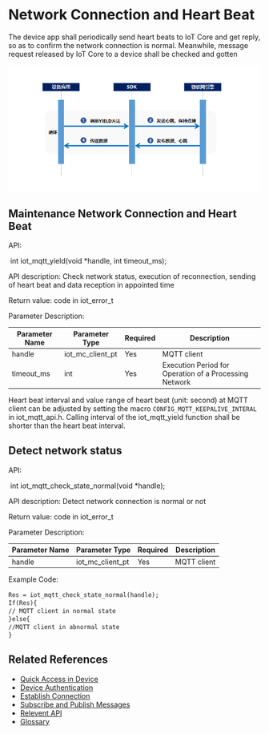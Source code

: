 # Network Connection and Heart Beat

The device app shall periodically send heart beats to IoT Core and get reply, so as to confirm the network connection is normal. Meanwhile, message request released by IoT Core to a device shall be checked and gotten

 ![心跳重连](../../../../image/IoT/IoT-DeviceSDK/Heartbeat.png)

## Maintenance Network Connection and Heart Beat

API:

​	int iot_mqtt_yield(void *handle, int timeout_ms);

API description: Check network status, execution of reconnection, sending of heart beat and data reception  in appointed time

Return value: code in iot_error_t

Parameter Description:

| **Parameter Name** | **Parameter Type**     | **Required** | **Description**   |
| ---------- | ---------------- | -------- | ---------- |
| handle     | iot_mc_client_pt | Yes       | MQTT client |
| timeout_ms | int              | Yes       | Execution Period for Operation of a Processing Network  |

 

Heart beat interval and value range of heart beat (unit: second) at MQTT client can be adjusted by setting the macro `CONFIG_MQTT_KEEPALIVE_INTERAL` in iot_mqtt_api.h. Calling interval of the iot_mqtt_yield function shall be shorter than the heart beat interval.

 

## Detect network status

API:

​	int iot_mqtt_check_state_normal(void *handle);

API description: Detect network connection is normal or not

Return value: code in iot_error_t

Parameter Description:

| **Parameter Name** | **Parameter Type**     | **Required** | **Description**     |
| ---------- | ---------------- | -------- | ------------ |
| handle     | iot_mc_client_pt | Yes       | MQTT   client |

Example Code:

```
Res = iot_mqtt_check_state_normal(handle);
If(Res){                       
// MQTT client in normal state
}else{
//MQTT client in abnormal state
}
```
## Related References
- [Quick Access in Device](../Developer-Guide-Device/DeviceEasyLink.md)
- [Device Authentication](../Developer-Guide-Device/AuthenticateDevices.md)
- [Establish Connection](../Developer-Guide-Device/EstablishConnection.md)
- [Subscribe and Publish Messages](../Developer-Guide-Device/SubPub.md)
- [Relevent API](../Developer-Guide-Device/API.md)
- [Glossary](../Developer-Guide-Device/Glossary.md)
